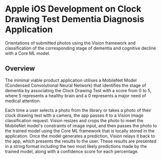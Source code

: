 # Apple iOS Development on Clock Drawing Test Dementia Diagnosis Application

Orientations of submitted photos using the Vision framework and classification of the corresponding stage of 
dementia and cognitive decline with a Core ML model.

## Overview
The minimal viable product application utilises a MobileNet Model (Condensed Convolutional Neural Network) 
that identifies the stage of dementia by associating the Clock Drawing Test with a score from 0 to 5, 
where 5 represents a healthy brain and a 0 represents a major need of medical attention.

Each time a user selects a photo from the library or takes a photo of their clock drawing test with a camera,
the app passes it to a Vision image classification request.
Vision resizes and crops the photo to meet the MobileNet model's constraints of image input,
and then passes the photo to the trained model using the Core ML framework that is locally stored in the application.
Once the model generates a prediction, Vision relays it back to the app, which presents the results to the user.
These results are presented in a string format including the two most likely predictions made by the trained model, 
along with a confidence score for each percentage.



[Vision documentation]: https://developer.apple.com/documentation/vision
[Core ML documentation]: https://developer.apple.com/documentation/coreml
[Classifying Images for Categorization and Search]:
https://developer.apple.com/documentation/vision/classifying_images_for_categorization_and_search
[VNClassifyImageRequest]: https://developer.apple.com/documentation/vision/vnclassifyimagerequest
[Create ML]: https://developer.apple.com/documentation/createml
[Creating an Image Classifier Model]: 
https://developer.apple.com/documentation/createml/creating-an-image-classifier-model
[MLModel]: https://developer.apple.com/documentation/coreml/mlmodel
[VNCoreMLModel]: https://developer.apple.com/documentation/vision/vncoremlmodel
[VNCoreMLRequest]: https://developer.apple.com/documentation/vision/vncoremlrequest
[imageCropAndScaleOption]: 
https://developer.apple.com/documentation/vision/vncoremlrequest/2890144-imagecropandscaleoption
[centerCrop]: https://developer.apple.com/documentation/vision/vnimagecropandscaleoption/centercrop
[makePredictions]: x-source-tag://makePredictions
[VNImageRequestHandler]: https://developer.apple.com/documentation/vision/vnimagerequesthandler
[CGImagePropertyOrientation]: https://developer.apple.com/documentation/imageio/cgimagepropertyorientation
[VNRequest]: https://developer.apple.com/documentation/vision/vnrequest
[VNImageRequestHandler.perform]: https://developer.apple.com/documentation/vision/vnimagerequesthandler/2880297-perform
[visionRequestHandler]: x-source-tag://visionRequestHandler
[VNRequest.results]: https://developer.apple.com/documentation/vision/vnrequest/2867238-results
[VNClassificationObservation]: https://developer.apple.com/documentation/vision/vnclassificationobservation
[Prediction]: x-source-tag://Prediction
[imagePredictionHandler]: x-source-tag://imagePredictionHandler
[updatePredictionLabel]: x-source-tag://updatePredictionLabel
[project tutorial]: https://developer.apple.com/documentation/vision/classifying_images_with_vision_and_core_ml
